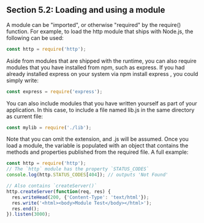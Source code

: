 ## Section 5.2: Loading and using a module

A module can be "imported", or otherwise "required" by the require() function. For 
example, to load the http module that ships with Node.js, the following can be used:
```js
const http = require('http');
```

Aside from modules that are shipped with the runtime, you can also require modules 
that you have installed from npm, such as express. If you had already installed 
express on your system via npm install express , you could simply write:
```js
const express = require('express');
```

You can also include modules that you have written yourself as part of your 
application. In this case, to include a file named lib.js in the same directory as 
current file:
```js
const mylib = require('./lib');
```

Note that you can omit the extension, and .js will be assumed. Once you load a module, 
the variable is populated with an object that contains the methods and properties 
published from the required file. A full example:

```js
const http = require('http');
// The `http` module has the property `STATUS_CODES`
console.log(http.STATUS_CODES[404]); // outputs 'Not Found'

// Also contains `createServer()`
http.createServer(function(req, res) {
  res.writeHead(200, {'Content-Type': 'text/html'});
  res.write('<html><body>Module Test</body></html>');
  res.end();
}).listen(3000);
```